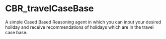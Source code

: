 # CBR_travelCaseBase
A simple Cased Based Reasoning agent in which you can input your desired holiday and receive recommendations of holidays which are in the travel case base.
